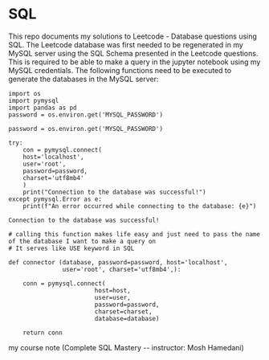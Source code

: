 # SQL

This repo documents my solutions to Leetcode - Database questions using SQL. The Leetcode database was first needed to be regenerated in my MySQL server using the SQL Schema presented in the Leetcode questions. This is required to be able to make a query in the jupyter notebook using my MySQL credentials. The following functions need to be executed to generate the databases in the MySQL server:

    import os
    import pymysql
    import pandas as pd
    password = os.environ.get('MYSQL_PASSWORD')
    
    password = os.environ.get('MYSQL_PASSWORD')

    try:
        con = pymysql.connect(
        host='localhost',
        user='root',
        password=password,
        charset='utf8mb4'
        )
        print("Connection to the database was successful!")
    except pymysql.Error as e:
        print(f"An error occurred while connecting to the database: {e}")
        
    Connection to the database was successful!
    
    # calling this function makes life easy and just need to pass the name of the database I want to make a query on
    # It serves like USE keyword in SQL

    def connector (database, password=password, host='localhost', 
                   user='root', charset='utf8mb4',):

        conn = pymysql.connect(
                            host=host,
                            user=user,
                            password=password,
                            charset=charset, 
                            database=database)

        return conn

my course note (Complete SQL Mastery -- instructor: Mosh Hamedani)
